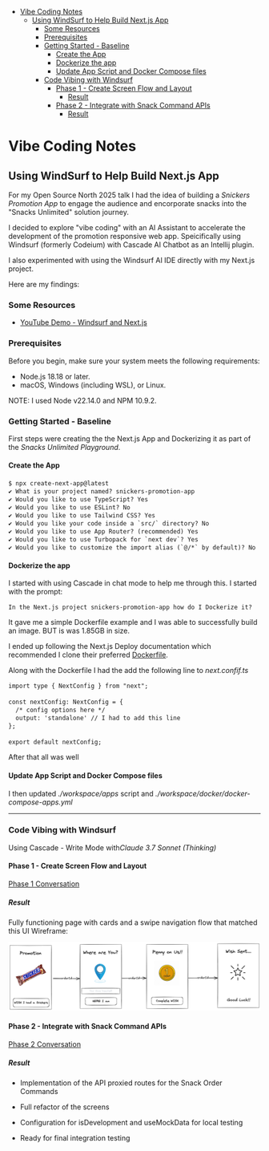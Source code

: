 
<!-- @import "[TOC]" {cmd="toc" depthFrom=1 depthTo=6 orderedList=false} -->

<!-- code_chunk_output -->

- [Vibe Coding Notes](#vibe-coding-notes)
  - [Using WindSurf to Help Build Next.js App](#using-windsurf-to-help-build-nextjs-app)
    - [Some Resources](#some-resources)
    - [Prerequisites](#prerequisites)
    - [Getting Started - Baseline](#getting-started---baseline)
      - [Create the App](#create-the-app)
      - [Dockerize the app](#dockerize-the-app)
      - [Update App Script and Docker Compose files](#update-app-script-and-docker-compose-files)
    - [Code Vibing with Windsurf](#code-vibing-with-windsurf)
      - [Phase 1 - Create Screen Flow and Layout](#phase-1---create-screen-flow-and-layout)
        - [Result](#result)
      - [Phase 2 - Integrate with Snack Command APIs](#phase-2---integrate-with-snack-command-apis)
        - [Result](#result-1)

<!-- /code_chunk_output -->



# Vibe Coding Notes

## Using WindSurf to Help Build Next.js App

For my Open Source North 2025 talk I had the idea of building a 
*Snickers Promotion App* to engage the audience and encorporate snacks into the "Snacks Unlimited" solution journey.

I decided to explore "vibe coding" with an AI Assistant to accelerate the development of the promotion responsive web app. Speicifically using Windsurf (formerly Codeium) with Cascade AI Chatbot as an Intellij plugin.

I also experimented with using the Windsurf AI IDE directly with my Next.js project.

Here are my findings:

### Some Resources

* [YouTube Demo - Windsurf and Next.js](https://www.youtube.com/watch?v=qqTN5uMOfRo)

### Prerequisites

Before you begin, make sure your system meets the following requirements:
* Node.js 18.18 or later.
* macOS, Windows (including WSL), or Linux.

NOTE: I used Node v22.14.0 and NPM 10.9.2.

### Getting Started - Baseline

First steps were creating the the Next.js App and Dockerizing it as part of the *Snacks Unlimited Playground*. 

#### Create the App

```
$ npx create-next-app@latest
✔ What is your project named? snickers-promotion-app
✔ Would you like to use TypeScript? Yes
✔ Would you like to use ESLint? No
✔ Would you like to use Tailwind CSS? Yes
✔ Would you like your code inside a `src/` directory? No
✔ Would you like to use App Router? (recommended) Yes
✔ Would you like to use Turbopack for `next dev`? Yes
✔ Would you like to customize the import alias (`@/*` by default)? No
```

#### Dockerize the app

I started with using Cascade in chat mode to help me through this. I started with the prompt:
```
In the Next.js project snickers-promotion-app how do I Dockerize it?
```

It gave me a simple Dockerfile example and I was able to successfully build an image. BUT is was 1.85GB in size.

I ended up following the Next.js Deploy documentation which recommended I clone their preferred [Dockerfile](https://github.com/vercel/next.js/blob/canary/examples/with-docker/Dockerfile).

Along with the Dockerfile I had the add the following line to *next.confif.ts*

```
import type { NextConfig } from "next";

const nextConfig: NextConfig = {
  /* config options here */
  output: 'standalone' // I had to add this line
};

export default nextConfig;
```

After that all was well

#### Update App Script and Docker Compose files

I then updated *./workspace/apps* script and *./workspace/docker/docker-compose-apps.yml*

---

### Code Vibing with Windsurf

Using Cascade - Write Mode with*Claude 3.7 Sonnet (Thinking)*

#### Phase 1 - Create Screen Flow and Layout

[Phase 1 Conversation](./vibe-coding-conversations/promotion-app-phase1.md)

##### Result

Fully functioning page with cards and a swipe navigation flow that matched this UI Wireframe:

![](./promotion-wireframe.png)

#### Phase 2 - Integrate with Snack Command APIs

[Phase 2 Conversation](./vibe-coding-conversations/promotion-app-phase2.md)

##### Result

* Implementation of the API proxied routes for the Snack Order Commands

* Full refactor of the screens

* Configuration for isDevelopment and useMockData for local testing

* Ready for final integration testing 
